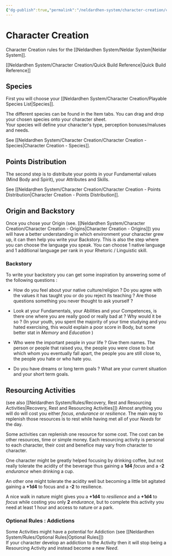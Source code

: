 ```yaml
---
{"dg-publish":true,"permalink":"/neldardhen-system/character-creation/character-creation/"}
---
```



# Character Creation
Character Creation  rules for the  [[Neldardhen System/Neldar System\|Neldar System]].

[[Neldardhen System/Character Creation/Quick Build Reference\|Quick Build Reference]]

## Species
First you will choose your [[Neldardhen System/Character Creation/Playable Species List\|Species]].

The different species can be found in the Item tabs. You can drag and drop your chosen species onto your character sheet.  
Your species will define your character's type, perception bonuses/maluses and needs.

See [[Neldardhen System/Character Creation/Character Creation - Species\|Character Creation - Species]].

## Points Distribution
The second step is to distribute your points in your Fundamental values (Mind Body and Spirit), your Attributes and Skills.

See [[Neldardhen System/Character Creation/Character Creation - Points Distribution\|Character Creation - Points Distribution]].

## Origin and Backstory
Once you chose your Origin (see. [[Neldardhen System/Character Creation/Character Creation - Origins\|Character Creation - Origins]]) you will have a better understanding in which environment your character grew up, it can then help you write your Backstory.
This is also the step where you can choose the language you speak. You can choose 1 native language and 1 additional language per rank in your Rhetoric / Linguistic skill.

### Backstory
To write your backstory you can get some inspiration by answering some of the following questions :
- How do you feel about your native culture/religion ? Do you agree with the values it has taught you or do you reject its teaching ? Are those questions something you never thought to ask yourself ?
    
- Look at your Fundamentals, your Abilities and your Competences, is there one where you are really good or really bad at ? Why would it be so ? (In your youth, you spent the majority of your time studying and you hated exercising, this would explain a poor score in Body, but some better stat in _Memory_ and _Education_ )
    
- Who were the important people in your life ? Give them names. The person or people that raised you, the people you were close to but which whom you eventually fall apart, the people you are still close to, the people you hate or who hate you.
    
- Do you have dreams or long term goals ? What are your current situation and your short term goals.

## Resourcing Activities
(see also [[Neldardhen System/Rules/Recovery, Rest and Resourcing Activities\|Recovery, Rest and Resourcing Activities]])
Almost anything you will do will cost you either _focus_, _endurance_ or _resilience._ The main way to replenish those resources is to rest while having met all of your _Needs_ for the day.

Some activities can replenish one resource for some cost. The cost can be other resources, time or simple money. Each resourcing activity is personal to each character, their cost and benefice may vary from character to character.

One character might be greatly helped focusing by drinking coffee, but not really tolerate the acidity of the beverage thus gaining a **1d4** _focus_ and a **-2** _endurance_ when drinking a cup.

An other one might tolerate the acidity well but becoming a little bit agitated gaining a **+1d4** to focus and a **-2** to resilience.

A nice walk in nature might gives you a **+1d4** to _resilience_ and a **+1d4** to _focus_ while costing you only **2** _endurance_, but to complete this activity you need at least 1 hour and access to nature or a park.


### Optional Rules : Addictions
Some Activities might have a potential for Addiction (see [[Neldardhen System/Rules/Optional Rules\|Optional Rules]])  
If your character develop an addiction to the Activity then it will stop being a Resourcing Activity and instead become a new _Need_.